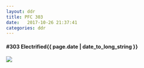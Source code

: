 ```yaml
---
layout: ddr
title: PFC 303
date:   2017-10-26 21:37:41
categories: ddr
---
```


#### **#303** Electrified<span class="pull-right">{{ page.date | date_to_long_string }}</span>
![](/images/pfc/303_Electrified.jpg)
